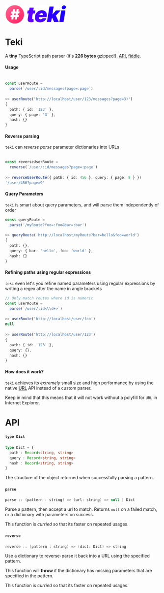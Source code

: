 <br />
<img src="./src/logo.png" width="200px" />
<br />

# Teki

A **tiny** TypeScript path parser (it's **226 bytes** gzipped!). [API](#api), [fiddle](https://jsfiddle.net/wpo98cy4/).

#### Usage

```typescript

const userRoute =
  parse(`/user/:id/messages?page=:page`)

>> userRoute('http://localhost/user/123/messages?page=3)')
{
  path: { id: '123' },
  query: { page: '3' },
  hash: {}
}
```

#### Reverse parsing

`teki` can *reverse parse* parameter dictionaries into URLs

```typescript

const reverseUserRoute =
  reverse(`/user/:id/messages?page=:page`)

>> reverseUserRoute({ path: { id: 456 }, query: { page: 9 } })
'/user/456?page=9'
```

#### Query Parameters

`teki` is smart about query parameters, and will parse them
independently of order

```typescript
const queryRoute =
  parse('/myRoute?foo=:foo&bar=:bar')

>> queryRoute('http://localhost/myRoute?bar=hello&foo=world')
{ 
  path: {},
  query: { bar: 'hello', foo: 'world' },
  hash: {}
}
```

#### Refining paths using regular expressions

`teki` even let's you refine named parameters using regular
expressions by writing a regex after the name in angle brackets

```typescript
// Only match routes where id is numeric
const userRoute =
  parse(`/user/:id<\\d+>`)
  
>> userRoute('http://localhost/user/foo')
null

>> userRoute('http://localhost/user/123')
{ 
  path: { id: '123' },
  query: {},
  hash: {}
}
```

#### How does it work?

`teki` achieves its *extremely* small size and high performance by using
the native [URL](https://developer.mozilla.org/en-US/docs/Web/API/URL)
API instead of a custom parser.

Keep in mind that this means that it will not work without a polyfill
for `URL` in Internet Explorer.


# API

#### `type Dict`

```typescript
type Dict = {
  path : Record<string, string>
  query : Record<string, string>
  hash : Record<string, string>
}
```

The structure of the object returned when successfully parsing a pattern.

#### `parse`

```java
parse :: (pattern : string) => (url: string) => null | Dict
```

Parse a pattern, then accept a url to match. Returns `null` on a
failed match, or a dictionary with parameters on success.

This function is *curried* so that its faster on repeated usages.

#### `reverse`

```java
reverse :: (pattern : string) => (dict: Dict) => string
```

Use a dictionary to reverse-parse it back into a URL using the
specified pattern.

This function will **throw** if the dictionary has missing parameters
that are specified in the pattern.

This function is *curried* so that its faster on repeated usages.

